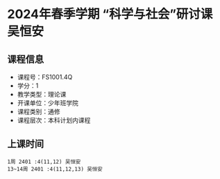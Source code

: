 # 2024年春季学期 “科学与社会”研讨课 吴恒安






## 课程信息

- 课程号：FS1001.4Q
- 学分：1
- 教学类型：理论课
- 开课单位：少年班学院
- 课程类别：通修
- 课程层次：本科计划内课程

## 上课时间

```
1周 2401 :4(11,12) 吴恒安
13~14周 2401 :4(11,12,13) 吴恒安
```

